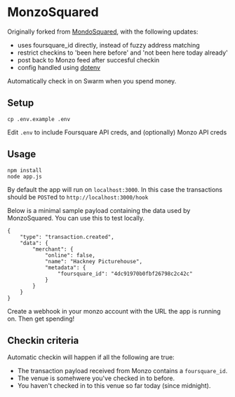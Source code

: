 # MonzoSquared

Originally forked from [MondoSquared](https://github.com/DanToml/MondoSquared), with the following updates:

 - uses foursquare_id directly, instead of fuzzy address matching
 - restrict checkins to 'been here before' and 'not been here today already'
 - post back to Monzo feed after succesful checkin
 - config handled using [dotenv](https://www.npmjs.com/package/dotenv)

Automatically check in on Swarm when you spend money.

## Setup

	cp .env.example .env

Edit `.env` to include Foursquare API creds, and (optionally) Monzo API creds

## Usage

	npm install
	node app.js

By default the app will run on `localhost:3000`. In this case the transactions should be `POST`ed to `http://localhost:3000/hook`

Below is a minimal sample payload containing the data used by MonzoSquared. You can use this to test locally.

	{
		"type": "transaction.created",
		"data": {
			"merchant": {
				"online": false,
				"name": "Hackney Picturehouse",
				"metadata": {
					"foursquare_id": "4dc91970b0fbf26798c2c42c"
				}
			}
		}
	}


Create a webhook in your monzo account with the URL the app is running on. Then get spending!


## Checkin criteria

Automatic checkin will happen if all the following are true:

 - The transaction payload received from Monzo contains a `foursquare_id`.
 - The venue is somehwere you've checked in to before.
 - You haven't checked in to this venue so far today (since midnight).

